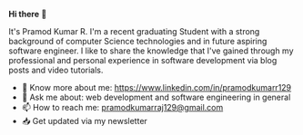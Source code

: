 **Hi there** 👋

It's Pramod Kumar R. I'm a recent  graduating Student with a strong background of computer Science technologies and in future aspiring software engineer. 
I like to share the knowledge that I've gained through my professional and personal experience in software development via blog posts and video tutorials.
  * 🔗 Know more about me: https://www.linkedin.com/in/pramodkumarr129
  * 💬 Ask me about: web development and software engineering in general
  * 📫 How to reach me: pramodkumarraj129@gmail.com
  * 📥 Get updated via my newsletter

